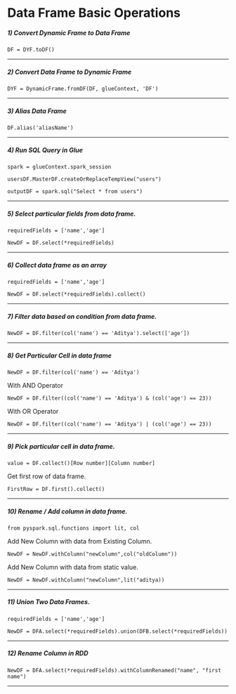 # Data Frame Basic Operations

##### 1) Convert Dynamic Frame to Data Frame

`DF = DYF.toDF()`
___
##### 2) Convert Data Frame to Dynamic Frame

`DYF = DynamicFrame.fromDF(DF, glueContext, 'DF')`
___
##### 3) Alias Data Frame

`DF.alias('aliasName')`
___
##### 4) Run SQL Query in Glue

`spark = glueContext.spark_session`

`usersDF.MasterDF.createOrReplaceTempView("users")`

`outputDF = spark.sql("Select * from users")`
___
##### 5) Select particular fields from data frame.

`requiredFields = ['name','age']`

`NewDF = DF.select(*requiredFields)`
___
##### 6) Collect data frame as an array

`requiredFields = ['name','age']`

`NewDF = DF.select(*requiredFields).collect()`

___
##### 7) Filter data based on condition from data frame.

`NewDF = DF.filter(col('name') == 'Aditya').select(['age'])`
___

##### 8) Get Particular Cell in data frame

`NewDF = DF.filter(col('name') == 'Aditya')`

With AND Operator

`NewDF = DF.filter((col('name') == 'Aditya') & (col('age') == 23))`
 
With OR Operator

`NewDF = DF.filter((col('name') == 'Aditya') | (col('age') == 23))`

___

##### 9) Pick particular cell in data frame.

`value = DF.collect()[Row number][Column number]`

 Get first row of data frame.

`FirstRow = DF.first().collect()`

---

##### 10) Rename / Add column in data frame.

`from pyspark.sql.functions import lit, col`

 Add New Column with data from Existing Column.

`NewDF = NewDF.withColumn("newColumn",col("oldColumn"))`

 Add New Column with data from static value.

`NewDF = NewDF.withColumn("newColumn",lit("aditya))`

---

##### 11) Union Two Data Frames.

`requiredFields = ['name','age']`


`NewDF = DFA.select(*requiredFields).union(DFB.select(*requiredFields))`



---
##### 12) Rename Column in RDD



`NewDF = DFA.select(*requiredFields).withColumnRenamed("name", "first name")`



---
